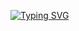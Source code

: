 [![Typing SVG](https://readme-typing-svg.herokuapp.com?font=bold&color=%2325F746&size=35&lines=Welcome+To;Kangers+Hub)](https://git.io/typing-svg)
